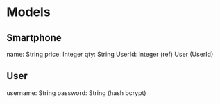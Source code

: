 # Models

## Smartphone
name: String
price: Integer
qty: String
UserId: Integer (ref) User (UserId)

## User
username: String
password: String (hash bcrypt)